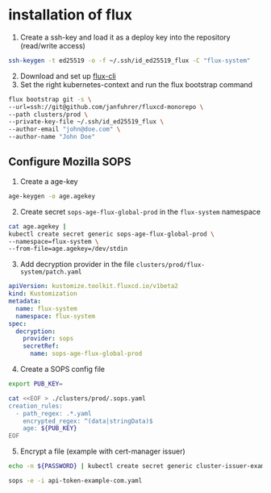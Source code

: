 # installation of flux

1. Create a ssh-key and load it as a deploy key into the repository (read/write access)

```bash
ssh-keygen -t ed25519 -o -f ~/.ssh/id_ed25519_flux -C "flux-system"
```

2. Download and set up [flux-cli](https://github.com/fluxcd/flux2/releases)
3. Set the right kubernetes-context and run the flux bootstrap command

```bash
flux bootstrap git -s \
--url=ssh://git@github.com/janfuhrer/fluxcd-monorepo \
--path clusters/prod \
--private-key-file ~/.ssh/id_ed25519_flux \
--author-email "john@doe.com" \
--author-name "John Doe"
```

## Configure Mozilla SOPS

1. Create a age-key

```bash
age-keygen -o age.agekey
```

2. Create secret `sops-age-flux-global-prod` in the `flux-system` namespace

```bash
cat age.agekey |
kubectl create secret generic sops-age-flux-global-prod \
--namespace=flux-system \
--from-file=age.agekey=/dev/stdin
```

3. Add decryption provider in the file `clusters/prod/flux-system/patch.yaml`

```yaml
apiVersion: kustomize.toolkit.fluxcd.io/v1beta2
kind: Kustomization
metadata:
  name: flux-system
  namespace: flux-system
spec:
  decryption:
    provider: sops
    secretRef:
      name: sops-age-flux-global-prod
```

4. Create a SOPS config file

```bash
export PUB_KEY=

cat <<EOF > ./clusters/prod/.sops.yaml
creation_rules:
  - path_regex: .*.yaml
    encrypted_regex: ^(data|stringData)$
    age: ${PUB_KEY}
EOF
```

5. Encrypt a file (example with cert-manager issuer)

```bash
echo -n ${PASSWORD} | kubectl create secret generic cluster-issuer-example-com-secret -n cert-manager --dry-run=client --from-file=api-token=/dev/stdin -o yaml > api-token-example-com.yaml

sops -e -i api-token-example-com.yaml
```
